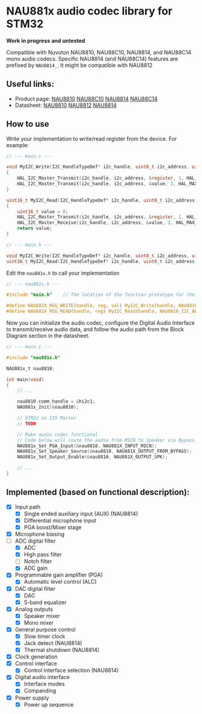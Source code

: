 NAU881x audio codec library for STM32
======================================

**Work in progress and untested**

Compatible with Nuvoton NAU8810, NAU88C10, NAU8814, and NAU88C14 mono audio codecs. Specific NAU8814 (and NAU88C14) features are prefixed by `NAU8814_`. It might be compatible with NAU8812

## Useful links:
- Product page: [NAU8810](https://www.nuvoton.com/products/smart-home-audio/audio-converters/audio-codec-series/nau8810yg/) [NAU88C10](https://www.nuvoton.com/products/smart-home-audio/audio-converters/audio-codec-series/nau88c10yg/) [NAU8814](https://www.nuvoton.com/products/smart-home-audio/audio-converters/audio-codec-series/nau8814yg/) [NAU88C14](https://www.nuvoton.com/products/smart-home-audio/audio-converters/audio-codec-series/nau88c14yg/)
- Datasheet: [NAU8810](https://www.nuvoton.com/export/resource-files/NAU8810_Datasheet_Rev_2.8.pdf) [NAU8812](https://www.nuvoton.com/export/resource-files/DS_NAU8812_Datasheet_EN_Rev2.9.pdf) [NAU8814](https://www.nuvoton.com/export/resource-files/en-us--DS_NAU8814_DataSheet_EN_Rev3.2.pdf)

## How to use
Write your implementation to write/read register from the device. For example:
```C
// --- main.c ---

void MyI2C_Write(I2C_HandleTypeDef* i2c_handle, uint8_t i2c_address, uint8_t register, uint16_t value)
{
    HAL_I2C_Master_Transmit(i2c_handle, i2c_address, &register, 1, HAL_MAX_DELAY);
    HAL_I2C_Master_Transmit(i2c_handle, i2c_address, &value, 2, HAL_MAX_DELAY);
}

uint16_t MyI2C_Read(I2C_HandleTypeDef* i2c_handle, uint8_t i2c_address, uint8_t register)
{
    uint16_t value = 0;
    HAL_I2C_Master_Transmit(i2c_handle, i2c_address, &register, 1, HAL_MAX_DELAY);
    HAL_I2C_Master_Receive(i2c_handle, i2c_address, &value, 2, HAL_MAX_DELAY);
    return value;
}
```
```C
// --- main.h ---

void MyI2C_Write(I2C_HandleTypeDef* i2c_handle, uint8_t i2c_address, uint8_t register, uint16_t value);
uint16_t MyI2C_Read(I2C_HandleTypeDef* i2c_handle, uint8_t i2c_address, uint8_t register);
```

Edit the `nau881x.h` to call your implementation
```C
// --- nau881x.h ---

#include "main.h"    // The location of the function prototype for the implementation

#define NAU881X_REG_WRITE(handle, reg, val) MyI2C_Write(handle, NAU8810_I2C_ADDRESS, reg, val)
#define NAU881X_REG_READ(handle, reg) MyI2C_Read(handle, NAU8810_I2C_ADDRESS, reg)
```

Now you can initialize the audio codec, configure the Digital Audio Interface to transmit/receive audio data, and follow the audio path from the Block Diagram section in the datasheet.
```C
// --- main.c ---

#include "nau881x.h"

NAU881x_t nau8810;

int main(void)
{
    // ...

    nau8810.comm_handle = &hi2c1;
    NAU881x_Init(&nau8810);

    // STM32 as I2S Master
    // TODO

    // Make audio codec functional
    // Code below will route the audio from MICN to Speaker via Bypass (refer to General Block Diagram)
    NAU881x_Set_PGA_Input(&nau8810, NAU881X_INPUT_MICN);
    NAU881x_Set_Speaker_Source(&nau8810, NAU881X_OUTPUT_FROM_BYPASS);
    NAU881x_Set_Output_Enable(&nau8810, NAU881X_OUTPUT_SPK);

    // ...
}
```

## Implemented (based on functional description):
- [X] Input path
    - [X] Single ended auxiliary input (AUX) (NAU8814)
    - [X] Differential microphone input
    - [X] PGA boost/Mixer stage
- [X] Microphone biasing
- [ ] ADC digital filter
    - [X] ADC
    - [X] High pass filter
    - [ ] Notch filter
    - [X] ADC gain
- [X] Programmable gain amplifier (PGA)
    - [X] Automatic level control (ALC)
- [X] DAC digital filter
    - [X] DAC
    - [X] 5-band equalizer
- [X] Analog outputs
    - [X] Speaker mixer
    - [X] Mono mixer
- [X] General purpose control
    - [X] Slow timer clock
    - [X] Jack detect (NAU8814)
    - [X] Thermal shutdown (NAU8814)
- [X] Clock generation
- [X] Control interface
    - [X] Control interface selection (NAU8814)
- [X] Digital audio interface
    - [X] Interface modes
    - [X] Companding
- [X] Power supply
    - [X] Power up sequence

